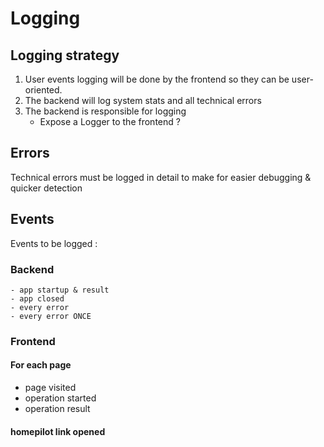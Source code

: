 # Logging

## Logging strategy
1. User events logging will be done by the frontend so they can be user-oriented.
2. The backend will log system stats and all technical errors
3. The backend is responsible for logging
   - Expose a Logger to the frontend ?

## Errors
Technical errors must be logged in detail to make for easier debugging & quicker detection

## Events
Events to be logged :

### Backend
    - app startup & result
    - app closed
    - every error
    - every error ONCE

### Frontend
#### For each page
  - page visited
  - operation started
  - operation result
#### homepilot link opened



